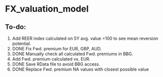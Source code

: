 # FX_valuation_model

## To-do:
1. Add REER index calculated on 5Y avg. value =100 to see mean reversion potential.
2. DONE Fix Fwd. premium for EUR, GBP, AUD.
3. DONE Manually check all calculated Fwd. premiums in BBG.
4. Add Fwd. premium calculated vs. EUR.
5. DONE Save RData file to avoid BBG access.
6. DONE Replace Fwd. premium NA values with closest possible value
